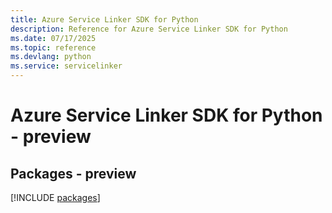 ```yaml
---
title: Azure Service Linker SDK for Python
description: Reference for Azure Service Linker SDK for Python
ms.date: 07/17/2025
ms.topic: reference
ms.devlang: python
ms.service: servicelinker
---
```

# Azure Service Linker SDK for Python - preview
## Packages - preview
[!INCLUDE [packages](service-linker-index.md)]